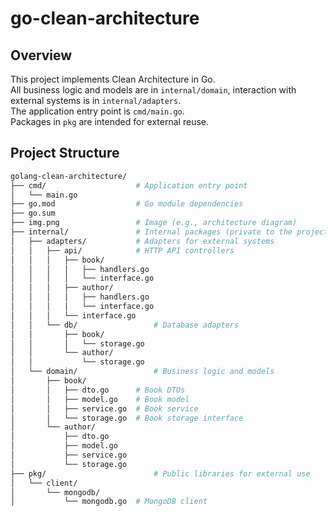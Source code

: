 # go-clean-architecture

## Overview
This project implements Clean Architecture in Go.  
All business logic and models are in `internal/domain`, interaction with external systems is in `internal/adapters`.  
The application entry point is `cmd/main.go`.  
Packages in `pkg` are intended for external reuse.

## Project Structure

```bash
golang-clean-architecture/
├── cmd/                    # Application entry point
│   └── main.go
├── go.mod                  # Go module dependencies
├── go.sum
├── img.png                 # Image (e.g., architecture diagram)
├── internal/               # Internal packages (private to the project)
│   ├── adapters/           # Adapters for external systems
│   │   ├── api/            # HTTP API controllers
│   │   │   ├── book/
│   │   │   │   ├── handlers.go
│   │   │   │   └── interface.go
│   │   │   ├── author/
│   │   │   │   ├── handlers.go
│   │   │   │   └── interface.go
│   │   │   └── interface.go
│   │   └── db/                 # Database adapters
│   │       ├── book/
│   │       │   └── storage.go
│   │       └── author/
│   │           └── storage.go
│   └── domain/                 # Business logic and models
│       ├── book/
│       │   ├── dto.go      # Book DTOs
│       │   ├── model.go    # Book model
│       │   ├── service.go  # Book service
│       │   └── storage.go  # Book storage interface
│       └── author/
│           ├── dto.go
│           ├── model.go
│           ├── service.go
│           └── storage.go
├── pkg/                        # Public libraries for external use
│   └── client/
│       └── mongodb/
│           └── mongodb.go  # MongoDB client
```
